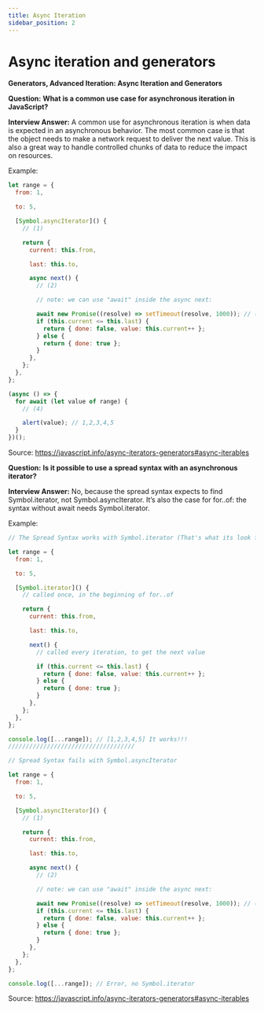 ```yaml
---
title: Async Iteration
sidebar_position: 2
---
```


# Async iteration and generators

**Generators, Advanced Iteration: Async Iteration and Generators**

**Question:** **What is a common use case for asynchronous iteration in JavaScript?**

**Interview Answer:** A common use for asynchronous iteration is when data is expected in an asynchronous behavior. The most common case is that the object needs to make a network request to deliver the next value. This is also a great way to handle controlled chunks of data to reduce the impact on resources.

Example:

```js
let range = {
  from: 1,

  to: 5,

  [Symbol.asyncIterator]() {
    // (1)

    return {
      current: this.from,

      last: this.to,

      async next() {
        // (2)

        // note: we can use "await" inside the async next:

        await new Promise((resolve) => setTimeout(resolve, 1000)); // (3)
        if (this.current <= this.last) {
          return { done: false, value: this.current++ };
        } else {
          return { done: true };
        }
      },
    };
  },
};

(async () => {
  for await (let value of range) {
    // (4)

    alert(value); // 1,2,3,4,5
  }
})();
```

Source: <https://javascript.info/async-iterators-generators#async-iterables>

**Question:** **Is it possible to use a spread syntax with an asynchronous iterator?**

**Interview Answer:** No, because the spread syntax expects to find Symbol.iterator, not Symbol.asyncIterator. It’s also the case for for..of: the syntax without await needs Symbol.iterator.

Example:

```js
// The Spread Syntax works with Symbol.iterator (That's what its look for...)

let range = {
  from: 1,

  to: 5,

  [Symbol.iterator]() {
    // called once, in the beginning of for..of

    return {
      current: this.from,

      last: this.to,

      next() {
        // called every iteration, to get the next value

        if (this.current <= this.last) {
          return { done: false, value: this.current++ };
        } else {
          return { done: true };
        }
      },
    };
  },
};

console.log([...range]); // [1,2,3,4,5] It works!!!
////////////////////////////////////

// Spread Syntax fails with Symbol.asyncIterator

let range = {
  from: 1,

  to: 5,

  [Symbol.asyncIterator]() {
    // (1)

    return {
      current: this.from,

      last: this.to,

      async next() {
        // (2)

        // note: we can use "await" inside the async next:

        await new Promise((resolve) => setTimeout(resolve, 1000)); // (3)
        if (this.current <= this.last) {
          return { done: false, value: this.current++ };
        } else {
          return { done: true };
        }
      },
    };
  },
};

console.log([...range]); // Error, no Symbol.iterator
```

Source: <https://javascript.info/async-iterators-generators#async-iterables>

